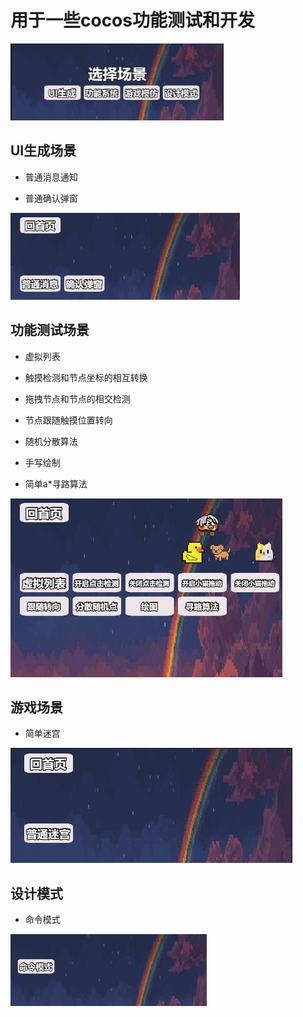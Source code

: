 # 用于一些cocos功能测试和开发
![image](img/startScene.jpg)

## UI生成场景
- 普通消息通知

- 普通确认弹窗

![image](img/uiScene.jpg)

## 功能测试场景
- 虚拟列表

- 触摸检测和节点坐标的相互转换

- 拖拽节点和节点的相交检测

- 节点跟随触摸位置转向

- 随机分散算法

- 手写绘制

- 简单a*寻路算法

![image](img/funScene.jpg)

## 游戏场景
- 简单迷宫 

![image](img/gameScene.jpg)


## 设计模式
- 命令模式

![image](img/designModeScene.jpg)